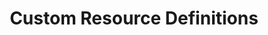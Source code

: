 ---
title: "Custom Resource Definitions"
linkTitle: "Custom Resource Definitions"
weight: 1
description: >
  Configuration reference for the CRDs used with K8ssandra Operator.  
---